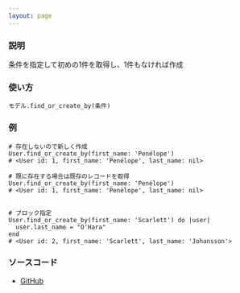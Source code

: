 ```yaml
---
layout: page
---
```

### 説明
条件を指定して初めの1件を取得し、1件もなければ作成

### 使い方
    モデル.find_or_create_by(条件)

### 例
    # 存在しないので新しく作成
    User.find_or_create_by(first_name: 'Penélope')
    # <User id: 1, first_name: 'Penélope', last_name: nil>

    # 既に存在する場合は既存のレコードを取得
    User.find_or_create_by(first_name: 'Penélope')
    # <User id: 1, first_name: 'Penélope', last_name: nil>


    # ブロック指定
    User.find_or_create_by(first_name: 'Scarlett') do |user|
      user.last_name = "O'Hara"
    end
    # <User id: 2, first_name: 'Scarlett', last_name: 'Johansson'>

### ソースコード
* [GitHub](https://github.com/rails/rails/blob/f33d52c95217212cbacc8d5e44b5a8e3cdc6f5b3/activerecord/lib/active_record/relation.rb#L168)